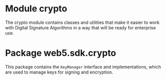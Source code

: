 # Module crypto

The crypto module contains classes and utilities that make it easier to work with Digital Signature Algorithms in a way
that will be ready for enterprise use.

# Package web5.sdk.crypto

This package contains the `KeyManager` interface and implementations, which are used to manage keys for signing and
encryption.

